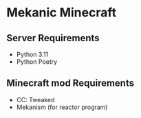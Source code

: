 # Mekanic Minecraft

## Server Requirements

- Python 3.11
- Python Poetry

## Minecraft mod Requirements

- CC: Tweaked
- Mekanism (for reactor program)
